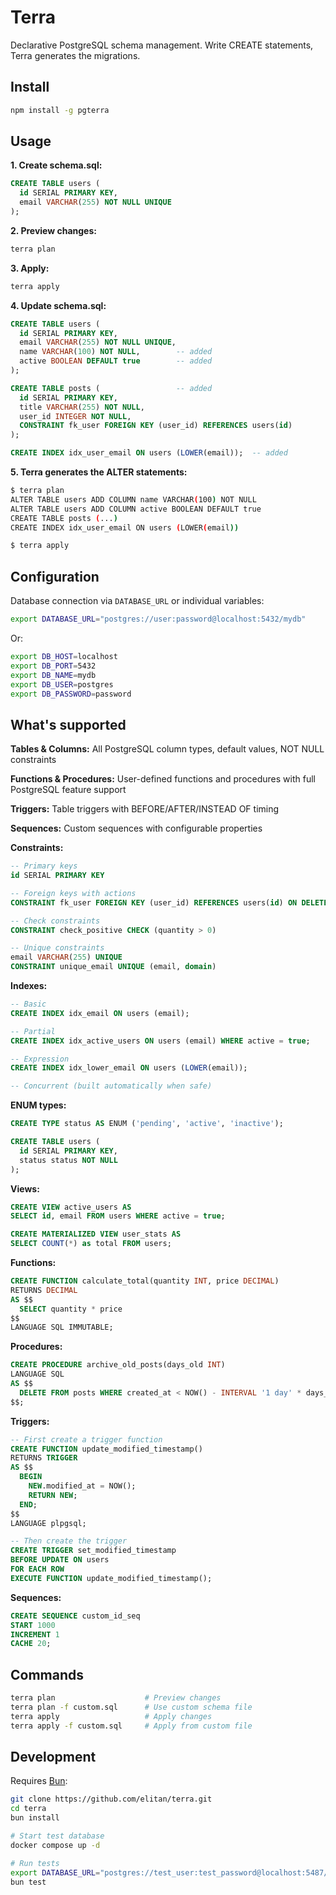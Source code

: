 # Terra

Declarative PostgreSQL schema management. Write CREATE statements, Terra generates the migrations.

## Install

```bash
npm install -g pgterra
```

## Usage

**1. Create schema.sql:**

```sql
CREATE TABLE users (
  id SERIAL PRIMARY KEY,
  email VARCHAR(255) NOT NULL UNIQUE
);
```

**2. Preview changes:**

```bash
terra plan
```

**3. Apply:**

```bash
terra apply
```

**4. Update schema.sql:**

```sql
CREATE TABLE users (
  id SERIAL PRIMARY KEY,
  email VARCHAR(255) NOT NULL UNIQUE,
  name VARCHAR(100) NOT NULL,        -- added
  active BOOLEAN DEFAULT true        -- added
);

CREATE TABLE posts (                 -- added
  id SERIAL PRIMARY KEY,
  title VARCHAR(255) NOT NULL,
  user_id INTEGER NOT NULL,
  CONSTRAINT fk_user FOREIGN KEY (user_id) REFERENCES users(id)
);

CREATE INDEX idx_user_email ON users (LOWER(email));  -- added
```

**5. Terra generates the ALTER statements:**

```bash
$ terra plan
ALTER TABLE users ADD COLUMN name VARCHAR(100) NOT NULL
ALTER TABLE users ADD COLUMN active BOOLEAN DEFAULT true
CREATE TABLE posts (...)
CREATE INDEX idx_user_email ON users (LOWER(email))

$ terra apply
```

## Configuration

Database connection via `DATABASE_URL` or individual variables:

```bash
export DATABASE_URL="postgres://user:password@localhost:5432/mydb"
```

Or:

```bash
export DB_HOST=localhost
export DB_PORT=5432
export DB_NAME=mydb
export DB_USER=postgres
export DB_PASSWORD=password
```

## What's supported

**Tables & Columns:**
All PostgreSQL column types, default values, NOT NULL constraints

**Functions & Procedures:**
User-defined functions and procedures with full PostgreSQL feature support

**Triggers:**
Table triggers with BEFORE/AFTER/INSTEAD OF timing

**Sequences:**
Custom sequences with configurable properties

**Constraints:**
```sql
-- Primary keys
id SERIAL PRIMARY KEY

-- Foreign keys with actions
CONSTRAINT fk_user FOREIGN KEY (user_id) REFERENCES users(id) ON DELETE CASCADE

-- Check constraints
CONSTRAINT check_positive CHECK (quantity > 0)

-- Unique constraints
email VARCHAR(255) UNIQUE
CONSTRAINT unique_email UNIQUE (email, domain)
```

**Indexes:**
```sql
-- Basic
CREATE INDEX idx_email ON users (email);

-- Partial
CREATE INDEX idx_active_users ON users (email) WHERE active = true;

-- Expression
CREATE INDEX idx_lower_email ON users (LOWER(email));

-- Concurrent (built automatically when safe)
```

**ENUM types:**
```sql
CREATE TYPE status AS ENUM ('pending', 'active', 'inactive');

CREATE TABLE users (
  id SERIAL PRIMARY KEY,
  status status NOT NULL
);
```

**Views:**
```sql
CREATE VIEW active_users AS
SELECT id, email FROM users WHERE active = true;

CREATE MATERIALIZED VIEW user_stats AS
SELECT COUNT(*) as total FROM users;
```

**Functions:**
```sql
CREATE FUNCTION calculate_total(quantity INT, price DECIMAL)
RETURNS DECIMAL
AS $$
  SELECT quantity * price
$$
LANGUAGE SQL IMMUTABLE;
```

**Procedures:**
```sql
CREATE PROCEDURE archive_old_posts(days_old INT)
LANGUAGE SQL
AS $$
  DELETE FROM posts WHERE created_at < NOW() - INTERVAL '1 day' * days_old;
$$;
```

**Triggers:**
```sql
-- First create a trigger function
CREATE FUNCTION update_modified_timestamp()
RETURNS TRIGGER
AS $$
  BEGIN
    NEW.modified_at = NOW();
    RETURN NEW;
  END;
$$
LANGUAGE plpgsql;

-- Then create the trigger
CREATE TRIGGER set_modified_timestamp
BEFORE UPDATE ON users
FOR EACH ROW
EXECUTE FUNCTION update_modified_timestamp();
```

**Sequences:**
```sql
CREATE SEQUENCE custom_id_seq
START 1000
INCREMENT 1
CACHE 20;
```

## Commands

```bash
terra plan                    # Preview changes
terra plan -f custom.sql      # Use custom schema file
terra apply                   # Apply changes
terra apply -f custom.sql     # Apply from custom file
```

## Development

Requires [Bun](https://bun.sh):

```bash
git clone https://github.com/elitan/terra.git
cd terra
bun install

# Start test database
docker compose up -d

# Run tests
export DATABASE_URL="postgres://test_user:test_password@localhost:5487/sql_terraform_test"
bun test
```